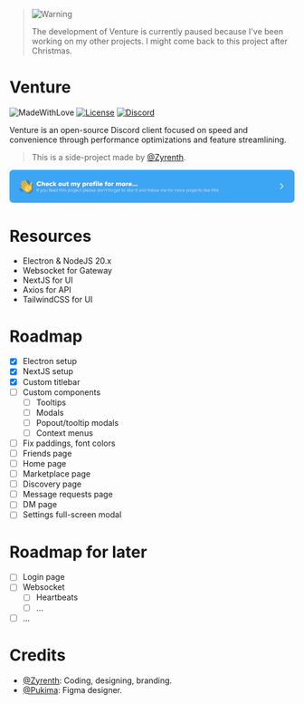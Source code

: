 > <picture>
>   <source media="(prefers-color-scheme: light)" srcset="https://raw.githubusercontent.com/Mqxx/GitHub-Markdown/main/blockquotes/badge/light-theme/warning.svg">
>   <img alt="Warning" src="https://raw.githubusercontent.com/Mqxx/GitHub-Markdown/main/blockquotes/badge/dark-theme/warning.svg">
> </picture><br>
>
> The development of Venture is currently paused because I've been working on my other projects. I might come back to this project after Christmas.

# Venture
![MadeWithLove](https://img.shields.io/badge/made_with-%E2%9D%A4-red?style=for-the-badge&labelColor=orange)
[![License](https://img.shields.io/github/license/ZyrenthDev/Venture?style=for-the-badge)](https://github.com/ZyrenthDev/Venture/blob/main/LICENSE)
[![Discord](https://img.shields.io/badge/Discord-%235865F2.svg?style=for-the-badge&logo=discord&logoColor=white)](https://discord.gg/dr6dkkbvtt)

Venture is an open-source Discord client focused on speed and convenience through performance optimizations and feature streamlining.

> This is a side-project made by [@Zyrenth](https://github.com/Zyrenth).

<a href="https://github.com/Zyrenth"><img src="https://raw.githubusercontent.com/Zyrenth/Zyrenth/main/GitHub%20Projects%20Profile%20Link.png" /></a>

# Resources

-   Electron & NodeJS 20.x
-   Websocket for Gateway
-   NextJS for UI
-   Axios for API
-   TailwindCSS for UI

# Roadmap

-   [x] Electron setup
-   [x] NextJS setup
-   [x] Custom titlebar
-   [ ] Custom components
    -   [ ] Tooltips
    -   [ ] Modals
    -   [ ] Popout/tooltip modals
    -   [ ] Context menus
-   [ ] Fix paddings, font colors
-   [ ] Friends page
-   [ ] Home page
-   [ ] Marketplace page
-   [ ] Discovery page
-   [ ] Message requests page
-   [ ] DM page
-   [ ] Settings full-screen modal

# Roadmap for later

-   [ ] Login page
-   [ ] Websocket
    -   [ ] Heartbeats
    -   [ ] ...
-   [ ] ...

# Credits

-   [@Zyrenth](https://github.com/Zyrenth): Coding, designing, branding.
-   [@Pukima](https://github.com/Pukimaa): Figma designer.
